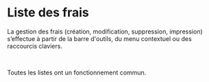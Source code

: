 # Liste des frais



La gestion des frais (création, modification, suppression, impression) 
 s’effectue à partir de la barre d'outils, du menu contextuel ou des raccourcis 
 claviers.


 


Toutes les listes ont un fonctionnement commun.






